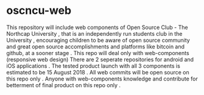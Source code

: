 # oscncu-web
This repository will include web components of Open Source Club - The Northcap University , that is an independently run students club in the University , encouraging children to be aware of open source community and great open source accomplishments and platforms like bitcoin and github, at a sooner stage .
This repo will deal only with web-components (responsive web design)
There are 2 seperate repositories for android and iOS applications .
The tested product launch with all 3 components is estimated to be 15 August 2018 .
All web commits will be open source on this repo only .
Anyone with web-components knowledge and contribute for betterment of final product on this repo only .
